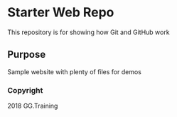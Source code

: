 # Starter Web Repo

This repository is for showing how Git and GitHub work

## Purpose

Sample website with plenty of files for demos

### Copyright
2018 GG.Training